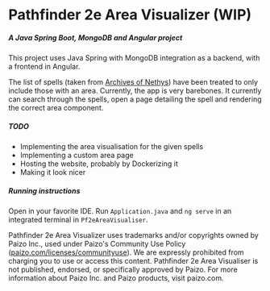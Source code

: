 Pathfinder 2e Area Visualizer (WIP)
=======
##### A Java Spring Boot, MongoDB and Angular project
This project uses Java Spring with MongoDB integration as a backend, with a frontend in Angular.

The list of spells (taken from [Archives of Nethys](https://2e.aonprd.com/Spells.aspx)) have been treated to only include those with an area.
Currently, the app is very barebones. It currently can search through the spells, open a page detailing the spell and rendering the correct area component.

##### TODO
* Implementing the area visualisation for the given spells
* Implementing a custom area page
* Hosting the website, probably by Dockerizing it
* Making it look nicer

##### Running instructions
Open in your favorite IDE. Run `Application.java` and `ng serve` in an integrated terminal in `Pf2eAreaVisualiser`.

Pathfinder 2e Area Visualizer uses trademarks and/or copyrights owned by Paizo Inc., used under Paizo's Community Use Policy ([paizo.com/licenses/communityuse](paizo.com/licenses/communityuse)). We are expressly prohibited from charging you to use or access this content. Pathfinder 2e Area Visualiser is not published, endorsed, or specifically approved by Paizo. For more information about Paizo Inc. and Paizo products, visit paizo.com.
